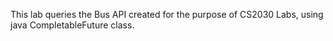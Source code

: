 This lab queries the Bus API created for the purpose of CS2030 Labs, using java CompletableFuture class.

